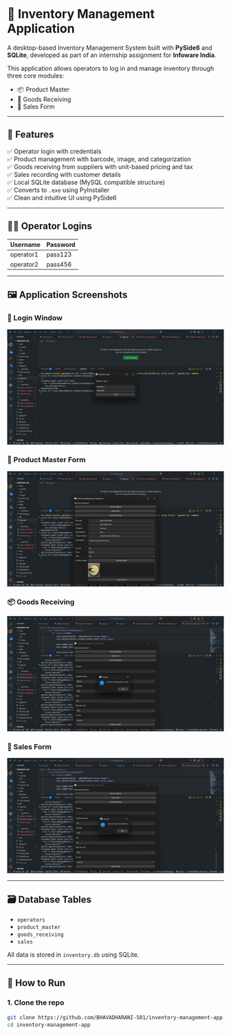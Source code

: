 # 🧾 Inventory Management Application

A desktop-based Inventory Management System built with **PySide6** and **SQLite**, developed as part of an internship assignment for **Infoware India**.

This application allows operators to log in and manage inventory through three core modules:
- 📦 Product Master
- 🚚 Goods Receiving
- 🛒 Sales Form

---

## 🔧 Features

✅ Operator login with credentials  
✅ Product management with barcode, image, and categorization  
✅ Goods receiving from suppliers with unit-based pricing and tax  
✅ Sales recording with customer details  
✅ Local SQLite database (MySQL compatible structure)  
✅ Converts to `.exe` using PyInstaller  
✅ Clean and intuitive UI using PySide6  

---

## 🧑‍💼 Operator Logins

| Username   | Password  |
|------------|-----------|
| operator1  | pass123   |
| operator2  | pass456   |

---

## 🖼️ Application Screenshots

### 🔐 Login Window
![Login](https://github.com/BHAVADHARANI-S01/inventory-management-app/blob/main/assets/screenshot_login.png?raw=true)

### 🧾 Product Master Form
![Product Master](https://github.com/BHAVADHARANI-S01/inventory-management-app/blob/main/assets/screenshot_product.png?raw=true)

### 📦 Goods Receiving
![Goods Receiving](https://github.com/BHAVADHARANI-S01/inventory-management-app/blob/main/assets/screenshot_goods.png?raw=true)

### 🛒 Sales Form
![Sales Form](https://github.com/BHAVADHARANI-S01/inventory-management-app/blob/main/assets/screenshot_sales.png?raw=true)

---

## 🗃️ Database Tables

- `operators`
- `product_master`
- `goods_receiving`
- `sales`

All data is stored in `inventory.db` using SQLite.

---

## 🚀 How to Run

### 1. Clone the repo

```bash
git clone https://github.com/BHAVADHARANI-S01/inventory-management-app.git
cd inventory-management-app
